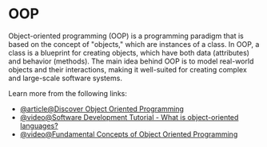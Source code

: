 # OOP

Object-oriented programming (OOP) is a programming paradigm that is based on the concept of "objects," which are instances of a class. In OOP, a class is a blueprint for creating objects, which have both data (attributes) and behavior (methods). The main idea behind OOP is to model real-world objects and their interactions, making it well-suited for creating complex and large-scale software systems.

Learn more from the following links:

- [@article@Discover Object Oriented Programming](https://blog.hubspot.com/website/object-oriented-programming)
- [@video@Software Development Tutorial - What is object-oriented languages?](https://www.youtube.com/watch?app=desktop&v=SS-9y0H3Si8)
- [@video@Fundamental Concepts of Object Oriented Programming](https://www.youtube.com/watch?v=m_MQYyJpIjg&ab_channel=ComputerScience)
